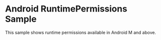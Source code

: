 
Android RuntimePermissions Sample
===================================

This sample shows runtime permissions available in Android M and above.

